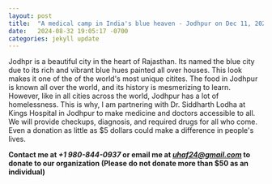 ```yaml
---
layout: post
title:  "A medical camp in India's blue heaven - Jodhpur on Dec 11, 2024"
date:   2024-08-32 19:05:17 -0700
categories: jekyll update
---
```


<p>Jodhpr is a beautiful city in the heart of Rajasthan. Its named the blue city due to its rich and vibrant blue hues painted all over houses. This look makes it one of the of the world's most unique citites. The food in Jodhpur is known all over the world, and its history is mesmerizing to learn. However, like in all cities across the world, Jodhpur has a lot of homelessness. This is why, I am partnering with Dr. Siddharth Lodha at Kings Hospital in Jodhpur to make medicine and doctors accessible to all. We will provide checkups, diagnosis, and required drugs for all who come. Even a donation as little as $5 dollars could make a difference in people's lives.</p>

**Contact me at *+1 980-844-0937* or email me at *uhaf24@gmail.com* to donate to our organization (Please do not donate more than $50 as an individual)**

[jekyll-docs]: https://jekyllrb.com/docs/home
[jekyll-gh]:   https://github.com/jekyll/jekyll
[jekyll-talk]: https://talk.jekyllrb.com/
